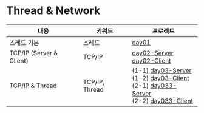 # Thread & Network

| 내용                     | 키워드         | 프로젝트                                                     |
| ------------------------ | -------------- | ------------------------------------------------------------ |
| 스레드 기본              | 스레드         | [day01](https://github.com/kcloud721/TIL/tree/master/bigdata-iot/network/day01) |
| TCP/IP (Server & Client) | TCP/IP         | [day02-Server](https://github.com/kcloud721/TIL/tree/master/bigdata-iot/network2/day02)<br />[day02-Client](https://github.com/kcloud721/TIL/tree/master/bigdata-iot/network/day01) |
| TCP/IP & Thread          | TCP/IP, Thread | (1-1) [day03-Server](https://github.com/kcloud721/TIL/tree/master/bigdata-iot/network2/day03)<br />(1-2) [day03-Client](https://github.com/kcloud721/TIL/tree/master/bigdata-iot/network2/day03)<br />(2-1) [day033-Server](https://github.com/kcloud721/TIL/tree/master/bigdata-iot/network2/day033)<br />(2-2) [day033-Client](https://github.com/kcloud721/TIL/tree/master/bigdata-iot/network2/day033) |

